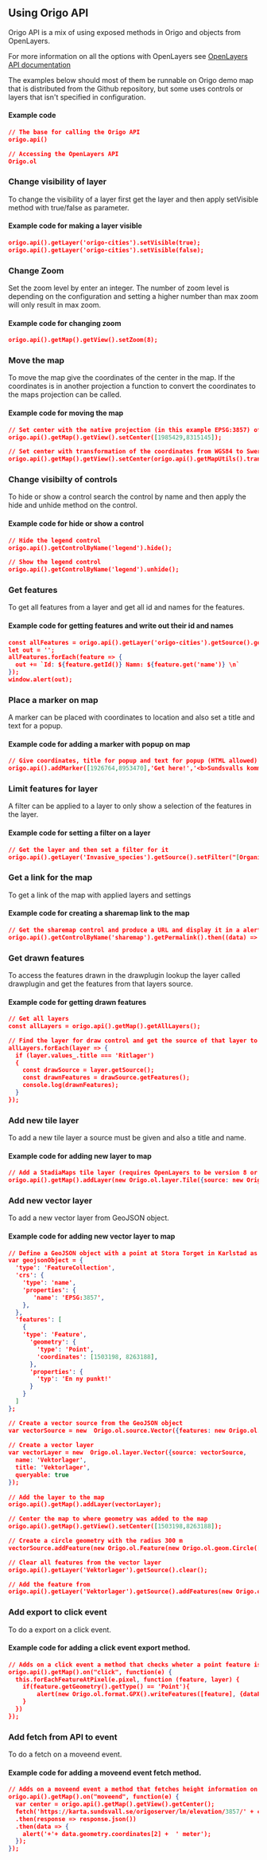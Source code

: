 ## Using Origo API

Origo API is a mix of using exposed methods in Origo and objects from OpenLayers.

For more information on all the options with OpenLayers see [OpenLayers API documentation](https://openlayers.org/en/latest/apidoc/)

The examples below should most of them be runnable on Origo demo map that is distributed from the Github repository, but some uses controls or layers that isn't specified in configuration.

#### Example code

```json
// The base for calling the Origo API
origo.api()

// Accessing the OpenLayers API
Origo.ol
```

### Change visibility of layer

To change the visibility of a layer first get the layer and then apply setVisible method with true/false as parameter.

#### Example code for making a layer visible

```json
origo.api().getLayer('origo-cities').setVisible(true);
origo.api().getLayer('origo-cities').setVisible(false);
```

### Change Zoom

Set the zoom level by enter an integer. The number of zoom level is depending on the configuration and setting a higher number than max zoom will only result in max zoom.

#### Example code for changing zoom

```json
origo.api().getMap().getView().setZoom(8);
```

### Move the map

To move the map give the coordinates of the center in the map. If the coordinates is in another projection a function to convert the coordinates to the maps projection can be called.

#### Example code for moving the map

```json
// Set center with the native projection (in this example EPSG:3857) of the map
origo.api().getMap().getView().setCenter([1985429,8315145]);

// Set center with transformation of the coordinates from WGS84 to Sweref 99 TM
origo.api().getMap().getView().setCenter(origo.api().getMapUtils().transformCoordinate([13.5,59.38],'EPSG:4326','EPSG:3006'));
```

### Change visibilty of controls

To hide or show a control search the control by name and then apply the hide and unhide method on the control.

#### Example code for hide or show a control

```json
// Hide the legend control
origo.api().getControlByName('legend').hide();

// Show the legend control
origo.api().getControlByName('legend').unhide();
```

### Get features

To get all features from a layer and get all id and names for the features.

#### Example code for getting features and write out their id and names

```json
const allFeatures = origo.api().getLayer('origo-cities').getSource().getFeatures();
let out = '';
allFeatures.forEach(feature => {
  out += `Id: ${feature.getId()} Namn: ${feature.get('name')} \n`
});
window.alert(out);
```

### Place a marker on map

A marker can be placed with coordinates to location and also set a title and text for a popup.

#### Example code for adding a marker with popup on map

```json
// Give coordinates, title for popup and text for popup (HTML allowed)
origo.api().addMarker([1926764,8953470],'Get here!','<b>Sundsvalls kommun</b><br/>Norrmalmsgatan 4<br/>851 85 Sundsvall');
```

### Limit features for layer

A filter can be applied to a layer to only show a selection of the features in the layer.

#### Example code for setting a filter on a layer

```json
// Get the layer and then set a filter for it
origo.api().getLayer('Invasive_species').getSource().setFilter("[OrganismGroup] == 'Mamals'");
```

### Get a link for the map

To get a link of the map with applied layers and settings

#### Example code for creating a sharemap link to the map

```json
// Get the sharemap control and produce a URL and display it in a alert dialog.
origo.api().getControlByName('sharemap').getPermalink().then((data) => alert(data));
```

### Get drawn features

To access the features drawn in the drawplugin lookup the layer called drawplugin and get the features from that layers source.

#### Example code for getting drawn features

```json
// Get all layers
const allLayers = origo.api().getMap().getAllLayers();

// Find the layer for draw control and get the source of that layer to get the features.
allLayers.forEach(layer => {
  if (layer.values_.title === 'Ritlager')
  {
    const drawSource = layer.getSource();
    const drawnFeatures = drawSource.getFeatures();
    console.log(drawnFeatures);
  }
});
```

### Add new tile layer

To add a new tile layer a source must be given and also a title and name.

#### Example code for adding new layer to map

```json
// Add a StadiaMaps tile layer (requires OpenLayers to be version 8 or higher)
origo.api().getMap().addLayer(new Origo.ol.layer.Tile({source: new Origo.ol.source.StadiaMaps({layer: 'stamen_watercolor' }), title: 'Stamen', name: 'stamen'}));
```

### Add new vector layer

To add a new vector layer from GeoJSON object.

#### Example code for adding new vector layer to map

```json
// Define a GeoJSON object with a point at Stora Torget in Karlstad as coordinates
var geojsonObject = {
  'type': 'FeatureCollection',
  'crs': {
    'type': 'name',
    'properties': {
       'name': 'EPSG:3857',
    },
  },
  'features': [
    {
    'type': 'Feature',
      'geometry': {
        'type': 'Point',
        'coordinates': [1503198, 8263188],
      },
      'properties': {
        'typ': 'En ny punkt!'
      }
    }
  ]
};

// Create a vector source from the GeoJSON object
var vectorSource = new  Origo.ol.source.Vector({features: new Origo.ol.format.GeoJSON().readFeatures(geojsonObject),});
 
// Create a vector layer
var vectorLayer = new  Origo.ol.layer.Vector({source: vectorSource,
  name: 'Vektorlager',
  title: 'Vektorlager',
  queryable: true
});
 
// Add the layer to the map
origo.api().getMap().addLayer(vectorLayer);

// Center the map to where geometry was added to the map
origo.api().getMap().getView().setCenter([1503198,8263188]);

// Create a circle geometry with the radius 300 m
vectorSource.addFeature(new Origo.ol.Feature(new Origo.ol.geom.Circle([1503198, 8263188], 300)));

// Clear all features from the vector layer
origo.api().getLayer('Vektorlager').getSource().clear();

// Add the feature from
origo.api().getLayer('Vektorlager').getSource().addFeatures(new Origo.ol.format.GeoJSON().readFeatures(geojsonObject));
```

### Add export to click event

To do a export on a click event.

#### Example code for adding a click event export method.

```json
// Adds on a click event a method that checks wheter a point feature is clicked on and then makes a GPX export.
origo.api().getMap().on("click", function(e) {
  this.forEachFeatureAtPixel(e.pixel, function (feature, layer) {
    if(feature.getGeometry().getType() == 'Point'){
    	alert(new Origo.ol.format.GPX().writeFeatures([feature], {dataProjection: 'EPSG:4326', featureProjection: 'EPSG:3857'}));
    }
  })
});
```

### Add fetch from API to event

To do a fetch on a moveend event.

#### Example code for adding a moveend event fetch method.

```json
// Adds on a moveend event a method that fetches height information on center coordinates.
origo.api().getMap().on("moveend", function(e) {
  var center = origo.api().getMap().getView().getCenter();
  fetch('https://karta.sundsvall.se/origoserver/lm/elevation/3857/' + center[0] + '/' + center[1])
  .then(response => response.json())
  .then(data => {
    alert('+'+ data.geometry.coordinates[2] +  ' meter');
  });
});
```
